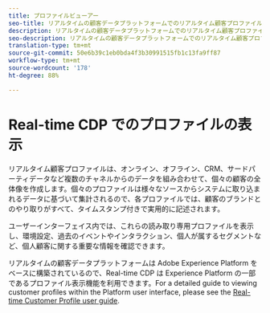 ```yaml
---
title: プロファイルビューアー
seo-title: リアルタイムの顧客データプラットフォームでのリアルタイム顧客プロファイルデータの表示
description: リアルタイムの顧客データプラットフォームでのリアルタイム顧客プロファイルデータの表示
seo-description: リアルタイムの顧客データプラットフォームでのリアルタイム顧客プロファイルデータの表示
translation-type: tm+mt
source-git-commit: 50e6b39c1eb0bda4f3b30991515fb1c13fa9ff87
workflow-type: tm+mt
source-wordcount: '178'
ht-degree: 88%

---
```



# Real-time CDP でのプロファイルの表示

リアルタイム顧客プロファイルは、オンライン、オフライン、CRM、サードパーティデータなど複数のチャネルからのデータを組み合わせて、個々の顧客の全体像を作成します。個々のプロファイルは様々なソースからシステムに取り込まれるデータに基づいて集計されるので、各プロファイルでは、顧客のブランドとのやり取りがすべて、タイムスタンプ付きで実用的に記述されます。

ユーザーインターフェイス内では、これらの読み取り専用プロファイルを表示し、環境設定、過去のイベントやインタラクション、個人が属するセグメントなど、個人顧客に関する重要な情報を確認できます。

リアルタイムの顧客データプラットフォームは Adobe Experience Platform をベースに構築されているので、Real-time CDP は Experience Platform の一部であるプロファイル表示機能を利用できます。For a detailed guide to viewing customer profiles within the Platform user interface, please see the [Real-time Customer Profile user guide](../../profile/ui/user-guide.md).